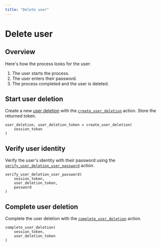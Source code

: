 ```yaml
---
title: "Delete user"
---
```


# Delete user

## Overview

Here's how the process looks for the user:

1. The user starts the process.
2. The user enters their password.
3. The process completed and the user is deleted.

## Start user deletion

Create a new [user deletion]() with the [`create_user_deletion`]() action. Store the returned token.

```
user_deletion, user_deletion_token = create_user_deletion(
    session_token
)
```

## Verify user identity

Verify the user's identity with their password using the [`verify_user_deletion_user_password`]() action.

```
verify_user_deletion_user_password(
    session_token,
    user_deletion_token,
    password
)
```

## Complete user deletion

Complete the user deletion with the [`complete_user_deletion`]() action.

```
complete_user_deletion(
    session_token,
    user_deletion_token
)
```
